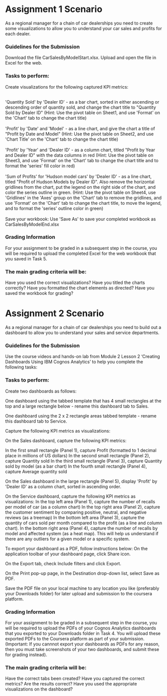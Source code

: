 <h1>Assignment 1 Scenario</h1>
<p>As a regional manager for a chain of car dealerships you need to create some visualizations to allow you to understand your car sales and profits for each dealer.

  <h3>Guidelines for the Submission</h3>
Download the file CarSalesByModelStart.xlsx. Upload and open the file in Excel for the web.

<h3> Tasks to perform:</h3>
Create visualizations for the following captured KPI metrics:

<br>'Quantity Sold' by 'Dealer ID' - as a bar chart, sorted in either ascending or descending order of quantity sold, and change the chart title to "Quantity Sold by
Dealer ID" (Hint: Use the pivot table on Sheet1, and use 'Format' on the 'Chart' tab to change the chart title) </br>
<br>'Profit' by 'Date' and 'Model' - as a line chart, and give the chart a title of "Profit by Date and Model" (Hint: Use the pivot table on Sheet2, and use 'Chart
Title' on the 'Chart' tab to change the chart title)</br>
<br>'Profit' by 'Year' and 'Dealer ID' - as a column chart, titled "Profit by Year and Dealer ID" with the data columns in red (Hint: Use the pivot table on Sheet3, and
use 'Format' on the 'Chart' tab to change the chart title and to format the 'series' fill color in red)</br>
<br>'Sum of Profits' for 'Hudson model cars' by 'Dealer ID' - as a line chart, titled "Profit of Hudson Models by Dealer ID". Also remove the horizontal gridlines from
the chart, put the legend on the right side of the chart, and color the series outline in green. (Hint: Use the pivot table on Sheet4, use 'Gridlines' in the 'Axes'
group on the 'Chart' tab to remove the gridlines, and use 'Format' on the 'Chart' tab to change the chart title, to move the legend, and to format the 'series' outline
color in green)</br>
<br>Save your workbook: Use 'Save As' to save your completed workbook as CarSalesByModelEnd.xlsx</br>
<h3>Grading Information</h3>
For your assignment to be graded in a subsequent step in the course, you will be required to upload the completed Excel for the web workbook that you saved in Task 5.

  <h3>The main grading criteria will be:</h3>

Have you used the correct visualizations?
Have you titled the charts correctly?
Have you formatted the chart elements as directed?
Have you saved the workbook for grading?
  </p>
  <h1>Assignment 2 Scenario</h1>
<p>As a regional manager for a chain of car dealerships you need to build out a dashboard to allow you to understand your sales and service departments.
 <h3> Guidelines for the Submission</h3>
Use the course videos and hands-on lab from Module 2 Lesson 2 ‘Creating Dashboards Using IBM Cognos Analytics’ to help you complete the following tasks:

<h3> Tasks to perform:</h3>
Create two dashboards as follows:

One dashboard using the tabbed template that has 4 small rectangles at the top and a large rectangle below - rename this dashboard tab to Sales.

One dashboard using the 2 x 2 rectangle areas tabbed template - rename this dashboard tab to Service.

Capture the following KPI metrics as visualizations:

On the Sales dashboard, capture the following KPI metrics:

In the first small rectangle (Panel 1), capture Profit (formatted to 1 decimal place in millions of US dollars)
In the second small rectangle (Panel 2), capture Quantity sold
In the third small rectangle (Panel 3), capture Quantity sold by model (as a bar chart)
In the fourth small rectangle (Panel 4), capture Average quantity sold

On the Sales dashboard in the large rectangle (Panel 5), display 'Profit' by 'Dealer ID' as a column chart, sorted in ascending order.

On the Service dashboard, capture the following KPI metrics as visualizations:
In the top left area (Panel 1), capture the number of recalls per model of car (as a column chart)
In the top right area (Panel 2), capture the customer sentiment by comparing positive, neutral, and negative reviews (as a treemap)
In the bottom left area (Panel 3), capture the quantity of cars sold per month compared to the profit (as a line and column chart).
In the bottom right area (Panel 4), capture the number of recalls by model and affected system (as a heat map). This will help us understand if there are any outliers for a given model or a specific system.

To export your dashboard as a PDF, follow instructions below:
On the application toolbar of your dashboard page, click Share icon.

On the Export tab, check Include filters and click Export.

On the Print pop-up page, in the Destination drop-down list, select Save as PDF.

Save the PDF file on your local machine to any location you like (preferably your Downloads folder) for later upload and submission to the coursera platform.

<h3>Grading Information</h3>
For your assignment to be graded in a subsequent step in the course, you will be required to upload the PDFs of your Cognos Analytics dashboards that you exported to your Downloads folder in Task 4. You will upload these exported PDFs to the Coursera platform as part of your submission. (Important: If you cannnot export your dashboards as PDFs for any reason, then you must take screenshots of your two dashboards, and submit these for grading instead).

<h3>The main grading criteria will be:</h3>

Have the correct tabs been created?
Have you captured the correct metrics?
Are the results correct?
Have you used the appropriate visualizations on the dashboard?
 </p> 
 
